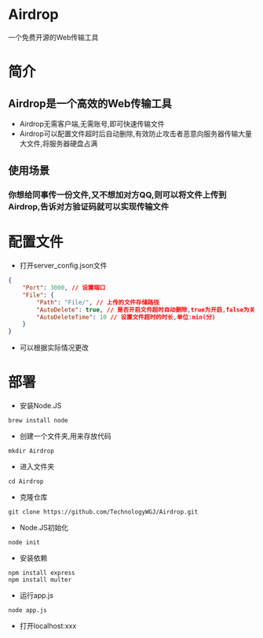 # Airdrop
一个免费开源的Web传输工具

# 简介
## Airdrop是一个高效的Web传输工具
- Airdrop无需客户端,无需账号,即可快速传输文件
- Airdrop可以配置文件超时后自动删除,有效防止攻击者恶意向服务器传输大量大文件,将服务器硬盘占满
## 使用场景
### 你想给同事传一份文件,又不想加对方QQ,则可以将文件上传到Airdrop,告诉对方验证码就可以实现传输文件

# 配置文件
- 打开server_config.json文件
```json
{
    "Port": 3000, // 设置端口
    "File": {
        "Path": "File/", // 上传的文件存储路径
        "AutoDelete": true, // 是否开启文件超时自动删除,true为开启,false为关闭
        "AutoDeleteTime": 10 // 设置文件超时的时长,单位:min(分)
    }
}
```
- 可以根据实际情况更改

# 部署
- 安装Node.JS
```shell
brew install node
```
- 创建一个文件夹,用来存放代码
```shell
mkdir Airdrop
```
- 进入文件夹
```shell
cd Airdrop
```
- 克隆仓库
```shell
git clone https://github.com/TechnologyWGJ/Airdrop.git
```
- Node.JS初始化
```shell
node init
```
- 安装依赖
```shell
npm install express
npm install multer
```
- 运行app.js
```shell
node app.js
```
- 打开localhost:xxx
